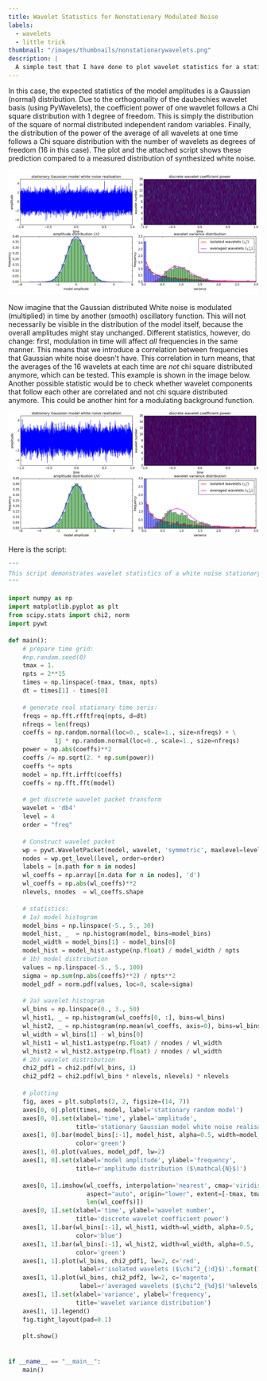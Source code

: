 ```yaml
---
title: Wavelet Statistics for Nonstationary Modulated Noise
labels:
  - wavelets
  - little trick
thumbnail: "/images/thumbnails/nonstationarywavelets.png"
description: |
  A simple test that I have done to plot wavelet statistics for a stationary white noise random model realisation.
---
```


In this case, the expected statistics of the model amplitudes is a Gaussian (normal) distribution.
Due to the orthogonality of the daubechies wavelet basis (using PyWavelets), the coefficient power of one wavelet follows a Chi square distribution with 1 degree of freedom.
This is simply the distribution of the square of normal distributed independent random variables.
Finally, the distribution of the power of the average of all wavelets at one time follows a Chi square distribution with the number of wavelets as degrees of freedom (16 in this case).
The plot and the attached script shows these prediction compared to a measured distribution of synthesized white noise.

<img src="/images/posts/stationarywavelets.png"/>

Now imagine that the Gaussian distributed White noise is modulated (multiplied) in time by another (smooth) oscillatory function.
This will not necessarily be visible in the distribution of the model itself, because the overall amplitudes might stay unchanged.
Different statistics, however, do change: first, modulation in time will affect <i>all</i> frequencies in the same manner.
This means that we introduce a correlation between frequencies that Gaussian white noise doesn't have.
This correlation in turn means, that the averages of the 16 wavelets at each time are <i>not</i> chi square distributed anymore, which can be tested.
This example is shown in the image below.
Another possible statistic would be to check whether wavelet components that follow each other are correlated and not chi square distributed anymore.
This could be another hint for a modulating background function.

<img src="/images/posts/nonstationarywavelets.png"/>

Here is the script:

```python
"""
This script demonstrates wavelet statistics of a white noise stationary random model
"""

import numpy as np
import matplotlib.pyplot as plt
from scipy.stats import chi2, norm
import pywt

def main():
    # prepare time grid:
    #np.random.seed(0)
    tmax = 1.
    npts = 2**15
    times = np.linspace(-tmax, tmax, npts)
    dt = times[1] - times[0]

    # generate real stationary time seris:
    freqs = np.fft.rfftfreq(npts, d=dt)
    nfreqs = len(freqs)
    coeffs = np.random.normal(loc=0., scale=1., size=nfreqs) + \
             1j * np.random.normal(loc=0., scale=1., size=nfreqs)
    power = np.abs(coeffs)**2
    coeffs /= np.sqrt(2. * np.sum(power))
    coeffs *= npts
    model = np.fft.irfft(coeffs)
    coeffs = np.fft.fft(model)

    # get discrete wavelet packet transform
    wavelet = 'db4'
    level = 4
    order = "freq"
    
    # Construct wavelet packet
    wp = pywt.WaveletPacket(model, wavelet, 'symmetric', maxlevel=level)
    nodes = wp.get_level(level, order=order)
    labels = [n.path for n in nodes]
    wl_coeffs = np.array([n.data for n in nodes], 'd')
    wl_coeffs = np.abs(wl_coeffs)**2
    nlevels, nnodes  = wl_coeffs.shape

    # statistics:
    # 1a) model histogram
    model_bins = np.linspace(-5., 5., 30)
    model_hist, _  = np.histogram(model, bins=model_bins)
    model_width = model_bins[1] - model_bins[0]
    model_hist = model_hist.astype(np.float) / model_width / npts
    # 1b) model distribution
    values = np.linspace(-5., 5., 100)
    sigma = np.sum(np.abs(coeffs)**2) / npts**2
    model_pdf = norm.pdf(values, loc=0, scale=sigma)

    # 2a) wavelet histogram
    wl_bins = np.linspace(0., 3., 50)
    wl_hist1, _ = np.histogram(wl_coeffs[0, :], bins=wl_bins)
    wl_hist2, _ = np.histogram(np.mean(wl_coeffs, axis=0), bins=wl_bins)
    wl_width = wl_bins[1] - wl_bins[0]
    wl_hist1 = wl_hist1.astype(np.float) / nnodes / wl_width
    wl_hist2 = wl_hist2.astype(np.float) / nnodes / wl_width
    # 2b) wavelet distribution
    chi2_pdf1 = chi2.pdf(wl_bins, 1)
    chi2_pdf2 = chi2.pdf(wl_bins * nlevels, nlevels) * nlevels
    
    # plotting
    fig, axes = plt.subplots(2, 2, figsize=(14, 7))
    axes[0, 0].plot(times, model, label='stationary random model')
    axes[0, 0].set(xlabel='time', ylabel='amplitude',
                   title='stationary Gaussian model white noise realisation')
    axes[1, 0].bar(model_bins[:-1], model_hist, alpha=0.5, width=model_width,
                   color='green')
    axes[1, 0].plot(values, model_pdf, lw=2)
    axes[1, 0].set(xlabel='model amplitude', ylabel='frequency',
                   title=r'amplitude distribution ($\mathcal{N}$)')

    axes[0, 1].imshow(wl_coeffs, interpolation='nearest', cmap='viridis',
                      aspect="auto", origin="lower", extent=[-tmax, tmax, 0,
                      len(wl_coeffs)])
    axes[0, 1].set(xlabel='time', ylabel='wavelet number',
                   title='discrete wavelet coefficient power')
    axes[1, 1].bar(wl_bins[:-1], wl_hist1, width=wl_width, alpha=0.5,
                   color='blue')
    axes[1, 1].bar(wl_bins[:-1], wl_hist2, width=wl_width, alpha=0.5,
                   color='green')
    axes[1, 1].plot(wl_bins, chi2_pdf1, lw=2, c='red',
                    label=r'isolated wavelets ($\chi^2_{:d}$)'.format(1))
    axes[1, 1].plot(wl_bins, chi2_pdf2, lw=2, c='magenta',
                    label=r'averaged wavelets ($\chi^2_{%d}$)'%nlevels)
    axes[1, 1].set(xlabel='variance', ylabel='frequency',
                   title='wavelet variance distribution')
    axes[1, 1].legend()
    fig.tight_layout(pad=0.1)

    plt.show()


if __name__ == "__main__":
    main()
```

